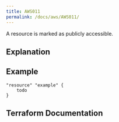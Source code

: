 ```yaml
---
title: AWS011
permalink: /docs/aws/AWS011/
---
```


A resource is marked as publicly accessible.

## Explanation

## Example

```
"resource" "example" {
	todo
}
```

## Terraform Documentation
